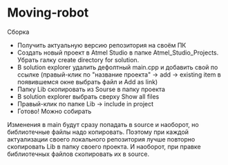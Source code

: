 # Moving-robot

Сборка
  - Получить актуальную версию репозитория на своём ПК
  - Создать новый проект в Atmel Studio в папке Atmel_Studio_Projects. Убрать галку create directory for solution.
  - В solution explorer удалить дефолтный main.cpp и добавить свой по ссылке (правый-клик по "название проекта" -> add -> existing item в появившемся окне выбрать файл и Add as link)
  - Папку Lib скопировать из Sourse в папку проекта
  - В solution explorer выбрать сверху Show all files
  - Правый-клик по папке Lib -> include in project
  - Готово! Можно собирать
  
Изменения в main будут сразу попадать в source и наоборот, но библиотечные файлы надо копировать. Поэтому при каждой актуализации своего локального репозитория лучше повторно скопировать Lib в папку своего проекта. И наоборот, при правке библиотечных файлов скопировать их в source.
